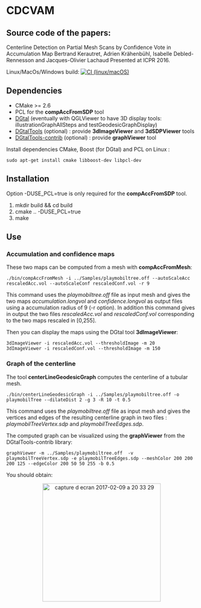 # CDCVAM


## Source code of the papers:

Centerline Detection on Partial Mesh Scans by Confidence Vote in Accumulation Map
Bertrand Kerautret, Adrien Krähenbühl, Isabelle Debled-Rennesson and Jacques-Olivier Lachaud
Presented at ICPR 2016.


Linux/MacOs/Windows build: [![CI (linux/macOS)](https://github.com/kerautret/CDCVAM/actions/workflows/build.yml/badge.svg)](https://github.com/kerautret/CDCVAM/actions/workflows/build.yml)


## Dependencies

- CMake >= 2.6
- PCL for the **compAccFromSDP** tool
- [DGtal](https://github.com/DGtal-team/DGtal) 
   (eventually with QGLViewer to have 3D display tools: illustrationGraphAllSteps and testGeodesicGraphDisplay)
- [DGtalTools](https://github.com/DGtal-team/DGtalTools) (optional) : provide **3dImageViewer** and **3dSDPViewer** tools
- [DGtalTools-contrib](https://github.com/DGtal-team/DGtalTools-contrib.git) (optional) : provide **graphViewer** tool

Install dependencies CMake, Boost (for DGtal) and PCL on Linux :
```
sudo apt-get install cmake libboost-dev libpcl-dev
```

## Installation

Option -DUSE_PCL=true is only required for the **compAccFromSDP** tool.

1. mkdir build && cd build
2. cmake .. -DUSE_PCL=true
3. make

## Use

### Accumulation and confidence maps

These two maps can be computed from a mesh with **compAccFromMesh**:

```
./bin/compAccFromMesh -i ../Samples/playmobiltree.off --autoScaleAcc rescaledAcc.vol --autoScaleConf rescaledConf.vol -r 9
```

This command uses the *playmobiltree.off* file as input mesh and gives the two maps *accumulation.longvol* and *confidence.longvol* as output files using a accumulation radius of 9 (-r option).
In addition this command gives in output the two files *rescaledAcc.vol* and *rescaledConf.vol* corresponding to the two maps rescaled in [0,255].

Then you can display the maps using the DGtal tool **3dImageViewer**:

```
3dImageViewer -i rescaledAcc.vol --thresholdImage -m 20
3dImageViewer -i rescaledConf.vol --thresholdImage -m 150
```

### Graph of the centerline

The tool **centerLineGeodesicGraph** computes the centerline of a tubular mesh.

```
./bin/centerLineGeodesicGraph -i ../Samples/playmobiltree.off -o playmobilTree --dilateDist 2 -g 3 -R 10 -t 0.5
```

This command uses the *playmobiltree.off* file as input mesh and gives the vertices and edges of the resulting centerline graph in two files : *playmobilTreeVertex.sdp* and *playmobilTreeEdges.sdp*.

The computed graph can be visualized using the **graphViewer** from the DGtalTools-contrib library:

```
graphViewer -m ../Samples/playmobiltree.off  -v playmobilTreeVertex.sdp -e playmobilTreeEdges.sdp --meshColor 200 200 200 125 --edgeColor 200 50 50 255 -b 0.5
```
You should obtain:
<br>
<center><img width="313" alt="capture d ecran 2017-02-09 a 20 33 29" src="https://cloud.githubusercontent.com/assets/772865/22905672/726ffe62-f241-11e6-8e0b-76994bfb0b79.png">
</center>

